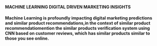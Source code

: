 **MACHINE LEARNING DIGITAL DRIVEN MARKETING INSIGHTS**

#### Machine Learning is profoundly impacting digital marketing predictions and similar product recommendations,in the context of similar product recommendatiomention the similar products verification system using CNN based on customer reviews, which has similar products similar to those you see online.
